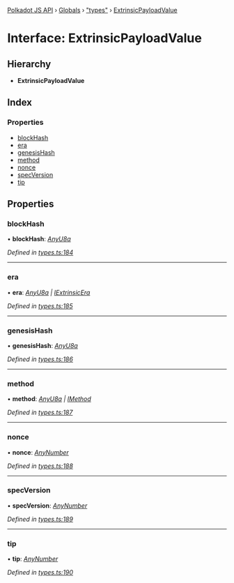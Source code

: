 [Polkadot JS API](../README.md) › [Globals](../globals.md) › ["types"](../modules/_types_.md) › [ExtrinsicPayloadValue](_types_.extrinsicpayloadvalue.md)

# Interface: ExtrinsicPayloadValue

## Hierarchy

* **ExtrinsicPayloadValue**

## Index

### Properties

* [blockHash](_types_.extrinsicpayloadvalue.md#blockhash)
* [era](_types_.extrinsicpayloadvalue.md#era)
* [genesisHash](_types_.extrinsicpayloadvalue.md#genesishash)
* [method](_types_.extrinsicpayloadvalue.md#method)
* [nonce](_types_.extrinsicpayloadvalue.md#nonce)
* [specVersion](_types_.extrinsicpayloadvalue.md#specversion)
* [tip](_types_.extrinsicpayloadvalue.md#tip)

## Properties

###  blockHash

• **blockHash**: *[AnyU8a](../modules/_types_.md#anyu8a)*

*Defined in [types.ts:184](https://github.com/polkadot-js/api/blob/155fd0f8b1/packages/types/src/types.ts#L184)*

___

###  era

• **era**: *[AnyU8a](../modules/_types_.md#anyu8a) | [IExtrinsicEra](_types_.iextrinsicera.md)*

*Defined in [types.ts:185](https://github.com/polkadot-js/api/blob/155fd0f8b1/packages/types/src/types.ts#L185)*

___

###  genesisHash

• **genesisHash**: *[AnyU8a](../modules/_types_.md#anyu8a)*

*Defined in [types.ts:186](https://github.com/polkadot-js/api/blob/155fd0f8b1/packages/types/src/types.ts#L186)*

___

###  method

• **method**: *[AnyU8a](../modules/_types_.md#anyu8a) | [IMethod](_types_.imethod.md)*

*Defined in [types.ts:187](https://github.com/polkadot-js/api/blob/155fd0f8b1/packages/types/src/types.ts#L187)*

___

###  nonce

• **nonce**: *[AnyNumber](../modules/_types_.md#anynumber)*

*Defined in [types.ts:188](https://github.com/polkadot-js/api/blob/155fd0f8b1/packages/types/src/types.ts#L188)*

___

###  specVersion

• **specVersion**: *[AnyNumber](../modules/_types_.md#anynumber)*

*Defined in [types.ts:189](https://github.com/polkadot-js/api/blob/155fd0f8b1/packages/types/src/types.ts#L189)*

___

###  tip

• **tip**: *[AnyNumber](../modules/_types_.md#anynumber)*

*Defined in [types.ts:190](https://github.com/polkadot-js/api/blob/155fd0f8b1/packages/types/src/types.ts#L190)*
